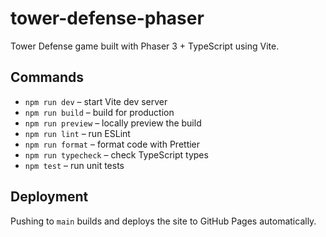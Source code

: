 # tower-defense-phaser

Tower Defense game built with Phaser 3 + TypeScript using Vite.

## Commands

- `npm run dev` – start Vite dev server
- `npm run build` – build for production
- `npm run preview` – locally preview the build
- `npm run lint` – run ESLint
- `npm run format` – format code with Prettier
- `npm run typecheck` – check TypeScript types
- `npm test` – run unit tests

## Deployment

Pushing to `main` builds and deploys the site to GitHub Pages automatically.
